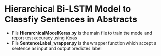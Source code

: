 # Hierarchical Bi-LSTM Model to Classfiy Sentences in Abstracts

* File __HierarchicalModelKeras.py__ is the main file to train the model and report test accuracy using Keras
* File __SentenceLabel_wrapper.py__ is the wrapper function which accept a sentence as input and output predicted label
